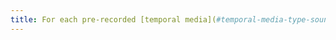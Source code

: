 ```yaml
---
title: For each pre-recorded [temporal media](#temporal-media-type-sound-video-and-synchronize) having a [textual transcription](#temporal-media-textual transcription) or an [audio description](# audiodescription-synchronized-media-temporal) synchronized, are these relevant (except in special cases)?
---
```

